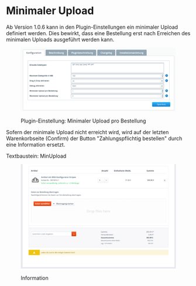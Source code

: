 # Minimaler Upload

Ab Version 1.0.6 kann in den Plugin-Einstellungen ein minimaler Upload definiert werden. Dies bewirkt, dass eine Bestellung erst nach Erreichen des minimalen Uploads ausgeführt werden kann.&#x20;

<figure><img src="../../.gitbook/assets/image (10).png" alt=""><figcaption><p>Plugin-Einstellung: Minimaler Upload pro Bestellung</p></figcaption></figure>

Sofern der minimale Upload nicht erreicht wird, wird auf der letzten Warenkorbseite (Confirm) der Button "Zahlungspflichtig bestellen" durch eine Information ersetzt.

Textbaustein: MinUpload

<figure><img src="../../.gitbook/assets/image (4).png" alt=""><figcaption><p>Information</p></figcaption></figure>
